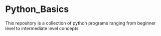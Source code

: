 # Python_Basics

This repository is a collection of python programs ranging from beginner level to intermediate level concepts.
